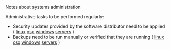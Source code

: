 Notes about systems administration

Administrative tasks to be performed regularly:

 * Security updates provided by the software distributor need to be applied (
   [linux](../admin/clients-linux/security-updates)
   [osx](../admin/clients-osx/security-updates)
   [windows](../admin/clients-windows/security-updates)
   [servers](../admin/servers-linux/security-updates) )
 * Backups need to be run manually or verified that they are running (
   [linux](../admin/clients-linux/backups)
   [osx](../admin/clients-osx/backups)
   [windows](../admin/clients-windows/backups)
   [servers](../admin/servers-linux/backups) )

